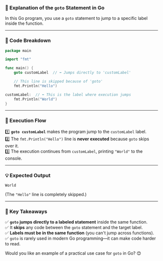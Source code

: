 ### **📌 Explanation of the `goto` Statement in Go**

In this Go program, you use a `goto` statement to jump to a specific label inside the function.

---

### **🔹 Code Breakdown**
```go
package main

import "fmt"

func main() {
	goto customLabel  // ⬅️ Jumps directly to 'customLabel'

	// This line is skipped because of 'goto'
	fmt.Println("Hello")

customLabel:  // ⬅️ This is the label where execution jumps
	fmt.Println("World")
}
```

---

### **🔹 Execution Flow**
1️⃣ **`goto customLabel`** makes the program jump to the `customLabel` label.  
2️⃣ The `fmt.Println("Hello")` line is **never executed** because `goto` skips over it.  
3️⃣ The execution continues from `customLabel`, printing `"World"` to the console.

---

### **💡 Expected Output**
```
World
```
(The `"Hello"` line is completely skipped.)

---

### **🔹 Key Takeaways**
✅ **`goto` jumps directly to a labeled statement** inside the same function.  
✅ It **skips** any code between the `goto` statement and the target label.  
✅ **Labels must be in the same function** (you can't jump across functions).  
✅ `goto` is rarely used in modern Go programming—it can make code harder to read.

Would you like an example of a practical use case for `goto` in Go? 😊